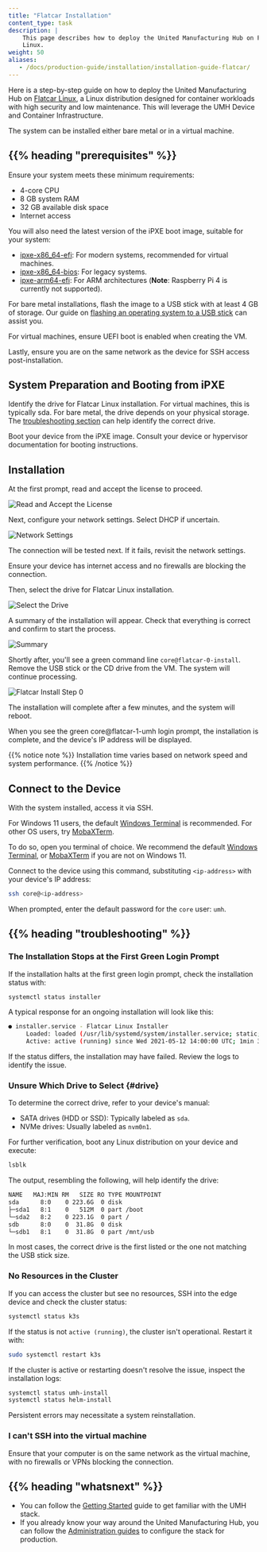 ```yaml
---
title: "Flatcar Installation"
content_type: task
description: |
    This page describes how to deploy the United Manufacturing Hub on Flatcar
    Linux.
weight: 50
aliases:
   - /docs/production-guide/installation/installation-guide-flatcar/
---
```


<!-- overview -->

Here is a step-by-step guide on how to deploy the United Manufacturing Hub on
[Flatcar Linux](https://www.flatcar.org/), a Linux distribution designed for
container workloads with high security and low maintenance. This will leverage
the UMH Device and Container Infrastructure.

The system can be installed either bare metal or in a virtual machine.

## {{% heading "prerequisites" %}}

Ensure your system meets these minimum requirements:

- 4-core CPU
- 8 GB system RAM
- 32 GB available disk space
- Internet access

You will also need the latest version of the iPXE boot image, suitable for your
system:

- [ipxe-x86_64-efi](https://github.com/united-manufacturing-hub/ipxe/releases/latest/download/ipxe-x86_64-efi.usb):
  For modern systems, recommended for virtual machines.
- [ipxe-x86_64-bios](https://github.com/united-manufacturing-hub/ipxe/releases/latest/download/ipxe-x86_64-bios.usb):
  For legacy systems.
- [ipxe-arm64-efi](https://github.com/united-manufacturing-hub/ipxe/releases/latest/download/ipxe-arm64-efi.usb):
  For ARM architectures (**Note**: Raspberry Pi 4 is currently not supported).

For bare metal installations, flash the image to a USB stick with at least 4 GB
of storage. Our guide on
[flashing an operating system to a USB stick](https://learn.umh.app/course/flashing-an-operating-system-onto-a-usb-stick/)
can assist you.

For virtual machines, ensure UEFI boot is enabled when creating the VM.

Lastly, ensure you are on the same network as the device for SSH access post-installation.

<!-- steps -->

## System Preparation and Booting from iPXE

Identify the drive for Flatcar Linux installation. For virtual machines, this is
typically sda. For bare metal, the drive depends on your physical storage. The
[troubleshooting section](#drive) can help identify the correct drive.

Boot your device from the iPXE image. Consult your device or hypervisor
documentation for booting instructions.

## Installation

At the first prompt, read and accept the license to proceed.

![Read and Accept the License](/images/production-guide/flatcar-installation/flatcar1.png)

Next, configure your network settings. Select DHCP if uncertain.

![Network Settings](/images/production-guide/flatcar-installation/flatcar2.png)

The connection will be tested next. If it fails, revisit the network settings.

Ensure your device has internet access and no firewalls are blocking the connection.

Then, select the drive for Flatcar Linux installation.

![Select the Drive](/images/production-guide/flatcar-installation/flatcar5.png)

A summary of the installation will appear. Check that everything is correct and
confirm to start the process.

![Summary](/images/production-guide/flatcar-installation/flatcar6.png)

Shortly after, you'll see a green command line `core@flatcar-0-install`. Remove
the USB stick or the CD drive from the VM. The system will continue processing.

![Flatcar Install Step 0](/images/production-guide/flatcar-installation/flatcar9.png?width=75%)

The installation will complete after a few minutes, and the system will reboot.

When you see the green core@flatcar-1-umh login prompt, the installation is
complete, and the device's IP address will be displayed.

{{% notice note %}}
Installation time varies based on network speed and system performance.
{{% /notice %}}

## Connect to the Device

With the system installed, access it via SSH.

For Windows 11 users, the default
[Windows Terminal](https://learn.microsoft.com/en-us/windows/terminal/install)
is recommended. For other OS users, try [MobaXTerm](https://mobaxterm.mobatek.net/).

To do so, open you terminal of choice. We recommend the default
[Windows Terminal](https://learn.microsoft.com/en-us/windows/terminal/install),
or [MobaXTerm](https://mobaxterm.mobatek.net/) if you are not on Windows 11.

Connect to the device using this command, substituting `<ip-address>` with your
device's IP address:

```bash
ssh core@<ip-address>
```

When prompted, enter the default password for the `core` user: `umh`.

<!-- Optional section, but recommended; write the problem/question in H3 -->
## {{% heading "troubleshooting" %}}

### The Installation Stops at the First Green Login Prompt

If the installation halts at the first green login prompt, check the installation
status with:

```bash
systemctl status installer
```

A typical response for an ongoing installation will look like this:

```bash
● installer.service - Flatcar Linux Installer
     Loaded: loaded (/usr/lib/systemd/system/installer.service; static; vendor preset: enabled)
     Active: active (running) since Wed 2021-05-12 14:00:00 UTC; 1min 30s ago
```

If the status differs, the installation may have failed. Review the logs to
identify the issue.

### Unsure Which Drive to Select {#drive}

To determine the correct drive, refer to your device's manual:

- SATA drives (HDD or SSD): Typically labeled as `sda`.
- NVMe drives: Usually labeled as `nvm0n1`.

For further verification, boot any Linux distribution on your device and execute:

```bash
lsblk
```

The output, resembling the following, will help identify the drive:

```bash
NAME   MAJ:MIN RM   SIZE RO TYPE MOUNTPOINT
sda      8:0    0 223.6G  0 disk
├─sda1   8:1    0   512M  0 part /boot
└─sda2   8:2    0 223.1G  0 part /
sdb      8:0    0  31.8G  0 disk
└─sdb1   8:1    0  31.8G  0 part /mnt/usb
```

In most cases, the correct drive is the first listed or the one not matching the
USB stick size.

### No Resources in the Cluster

If you can access the cluster but see no resources, SSH into the edge device and
check the cluster status:

```bash
systemctl status k3s
```

If the status is not `active (running)`, the cluster isn't operational. Restart it with:

```bash
sudo systemctl restart k3s
```

If the cluster is active or restarting doesn't resolve the issue, inspect the
installation logs:

```bash
systemctl status umh-install
systemctl status helm-install
```

Persistent errors may necessitate a system reinstallation.

### I can't SSH into the virtual machine

Ensure that your computer is on the same network as the virtual machine, with no
firewalls or VPNs blocking the connection.

<!-- Optional section; add links to information related to this topic. -->
## {{% heading "whatsnext" %}}

- You can follow the [Getting Started](/docs/getstarted) guide
  to get familiar with the UMH stack.
- If you already know your way around the United Manufacturing Hub, you can
  follow the [Administration guides](/docs/production-guide/administration/) to
  configure the stack for production.
